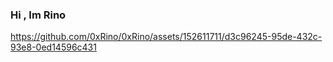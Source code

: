 ### Hi , Im Rino

https://github.com/0xRino/0xRino/assets/152611711/d3c96245-95de-432c-93e8-0ed14596c431

